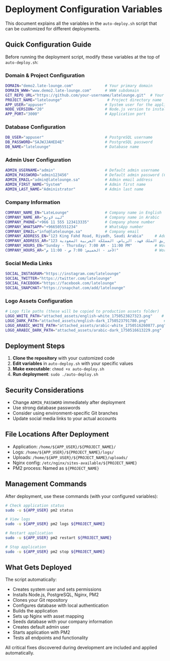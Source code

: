 # Deployment Configuration Variables

This document explains all the variables in the `auto-deploy.sh` script that can be customized for different deployments.

## Quick Configuration Guide

Before running the deployment script, modify these variables at the top of `auto-deploy.sh`:

### Domain & Project Configuration
```bash
DOMAIN="demo2.late-lounge.com"              # Your primary domain
DOMAIN_WWW="www.demo2.late-lounge.com"      # WWW subdomain
GIT_REPO_URL="https://github.com/your-username/latelounge.git"  # Your Git repository
PROJECT_NAME="latelounge"                    # Project directory name
APP_USER="appuser"                          # System user for the application
NODE_VERSION="20"                           # Node.js version to install
APP_PORT="3000"                             # Application port
```

### Database Configuration
```bash
DB_USER="appuser"                           # PostgreSQL username
DB_PASSWORD="SAJWJJAHED4E"                  # PostgreSQL password
DB_NAME="latelounge"                        # Database name
```

### Admin User Configuration
```bash
ADMIN_USERNAME="admin"                      # Default admin username
ADMIN_PASSWORD="admin123456"                # Default admin password (CHANGE THIS!)
ADMIN_EMAIL="admin@latelounge.sa"           # Admin email address
ADMIN_FIRST_NAME="System"                   # Admin first name
ADMIN_LAST_NAME="Administrator"             # Admin last name
```

### Company Information
```bash
COMPANY_NAME_EN="LateLounge"                # Company name in English
COMPANY_NAME_AR="ليت لاونج"                  # Company name in Arabic
COMPANY_PHONE="+966 11 555 123413335"       # Company phone number
COMPANY_WHATSAPP="+966505551234"            # WhatsApp number
COMPANY_EMAIL="info@latelounge.sa"          # Company email
COMPANY_ADDRESS_EN="123 King Fahd Road, Riyadh, Saudi Arabia"     # Address in English
COMPANY_ADDRESS_AR="123 طريق الملك فهد، الرياض، المملكة العربية السعودية"  # Address in Arabic
COMPANY_HOURS_EN="Sunday - Thursday: 7:00 AM - 11:00 PM"          # Working hours in English
COMPANY_HOURS_AR="الأحد - الخميس: 7:00 ص - 11:00 م"                # Working hours in Arabic
```

### Social Media Links
```bash
SOCIAL_INSTAGRAM="https://instagram.com/latelounge"
SOCIAL_TWITTER="https://twitter.com/latelounge"
SOCIAL_FACEBOOK="https://facebook.com/latelounge"
SOCIAL_SNAPCHAT="https://snapchat.com/add/latelounge"
```

### Logo Assets Configuration
```bash
# Logo file paths (these will be copied to production assets folder)
LOGO_WHITE_PATH="attached_assets/english-white_1750523827323.png"    # White theme logo
LOGO_DARK_PATH="attached_assets/english-dark_1750523791780.png"       # Dark theme logo
LOGO_ARABIC_WHITE_PATH="attached_assets/arabic-white_1750516260877.png"  # Arabic white logo
LOGO_ARABIC_DARK_PATH="attached_assets/arabic-dark_1750516613229.png"    # Arabic dark logo
```

## Deployment Steps

1. **Clone the repository** with your customized code
2. **Edit variables** in `auto-deploy.sh` with your specific values
3. **Make executable**: `chmod +x auto-deploy.sh`
4. **Run deployment**: `sudo ./auto-deploy.sh`

## Security Considerations

- Change `ADMIN_PASSWORD` immediately after deployment
- Use strong database passwords
- Consider using environment-specific Git branches
- Update social media links to your actual accounts

## File Locations After Deployment

- Application: `/home/${APP_USER}/${PROJECT_NAME}/`
- Logs: `/home/${APP_USER}/${PROJECT_NAME}/logs/`
- Uploads: `/home/${APP_USER}/${PROJECT_NAME}/uploads/`
- Nginx config: `/etc/nginx/sites-available/${PROJECT_NAME}`
- PM2 process: Named as `${PROJECT_NAME}`

## Management Commands

After deployment, use these commands (with your configured variables):

```bash
# Check application status
sudo -u ${APP_USER} pm2 status

# View logs
sudo -u ${APP_USER} pm2 logs ${PROJECT_NAME}

# Restart application
sudo -u ${APP_USER} pm2 restart ${PROJECT_NAME}

# Stop application
sudo -u ${APP_USER} pm2 stop ${PROJECT_NAME}
```

## What Gets Deployed

The script automatically:
- Creates system user and sets permissions
- Installs Node.js, PostgreSQL, Nginx, PM2
- Clones your Git repository
- Configures database with local authentication
- Builds the application
- Sets up Nginx with asset mapping
- Seeds database with your company information
- Creates default admin user
- Starts application with PM2
- Tests all endpoints and functionality

All critical fixes discovered during development are included and applied automatically.